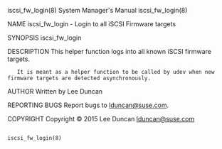 iscsi_fw_login(8)                                                                          System Manager's Manual                                                                          iscsi_fw_login(8)



NAME
       iscsi_fw_login - Login to all iSCSI Firmware targets

SYNOPSIS
       iscsi_fw_login

DESCRIPTION
       This helper function logs into all known iSCSI firmware targets.

       It is meant as a helper function to be called by udev when new firmware targets are detected asynchronously.

AUTHOR
       Written by Lee Duncan

REPORTING BUGS
       Report bugs to <lduncan@suse.com>.

COPYRIGHT
       Copyright © 2015 Lee Duncan <lduncan@suse.com>



                                                                                                                                                                                            iscsi_fw_login(8)
